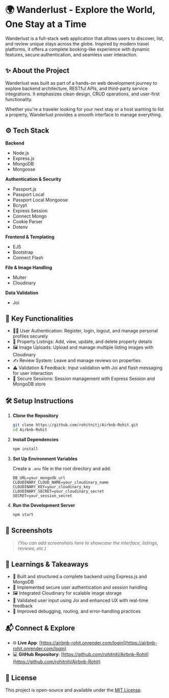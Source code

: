 # 🌍 Wanderlust - Explore the World, One Stay at a Time

Wanderlust is a full-stack web application that allows users to discover, list, and review unique stays across the globe. Inspired by modern travel platforms, it offers a complete booking-like experience with dynamic features, secure authentication, and seamless user interaction.

## ✨ About the Project

Wanderlust was built as part of a hands-on web development journey to explore backend architecture, RESTful APIs, and third-party service integrations. It emphasizes clean design, CRUD operations, and user-first functionality.

Whether you're a traveler looking for your next stay or a host wanting to list a property, Wanderlust provides a smooth interface to manage everything.

## ⚙️ Tech Stack

**Backend**  
- Node.js  
- Express.js  
- MongoDB  
- Mongoose

**Authentication & Security**  
- Passport.js  
- Passport Local  
- Passport Local Mongoose  
- Bcrypt  
- Express Session  
- Connect Mongo  
- Cookie Parser  
- Dotenv

**Frontend & Templating**  
- EJS  
- Bootstrap  
- Connect Flash

**File & Image Handling**  
- Multer  
- Cloudinary

**Data Validation**  
- Joi

## 🔑 Key Functionalities

- 🧑‍💼 User Authentication: Register, login, logout, and manage personal profiles securely  
- 🏡 Property Listings: Add, view, update, and delete property details  
- 🖼️ Image Uploads: Upload and manage multiple listing images with Cloudinary  
- ✍️ Review System: Leave and manage reviews on properties  
- ⚠️ Validation & Feedback: Input validation with Joi and flash messaging for user interaction  
- 🔐 Secure Sessions: Session management with Express Session and MongoDB store

## 🛠️ Setup Instructions

1. **Clone the Repository**
   ```bash
   git clone https://github.com/rohitnitj/Airbnb-Rohit.git
   cd Airbnb-Rohit
   ```

2. **Install Dependencies**
   ```bash
   npm install
   ```

3. **Set Up Environment Variables**

   Create a `.env` file in the root directory and add:
   ```env
   DB_URL=your_mongodb_url
   CLOUDINARY_CLOUD_NAME=your_cloudinary_name
   CLOUDINARY_KEY=your_cloudinary_key
   CLOUDINARY_SECRET=your_cloudinary_secret
   SECRET=your_session_secret
   ```

4. **Run the Development Server**
   ```bash
   npm start
   ```

## 📸 Screenshots

> *(You can add screenshots here to showcase the interface, listings, reviews, etc.)*

## 🚀 Learnings & Takeaways

- 📌 Built and structured a complete backend using Express.js and MongoDB  
- 🔐 Implemented secure user authentication and session handling  
- 🖼️ Integrated Cloudinary for scalable image storage  
- 🧪 Validated user input using Joi and enhanced UX with real-time feedback  
- 🧰 Improved debugging, routing, and error-handling practices

## 📬 Connect & Explore

- 🌐 **Live App**: [https://airbnb-rohit.onrender.com/login](https://airbnb-rohit.onrender.com/login)  
- 💻 **GitHub Repository**: [https://github.com/rohitnitj/Airbnb-Rohit](https://github.com/rohitnitj/Airbnb-Rohit)

## 📄 License

This project is open-source and available under the [MIT License](LICENSE).
